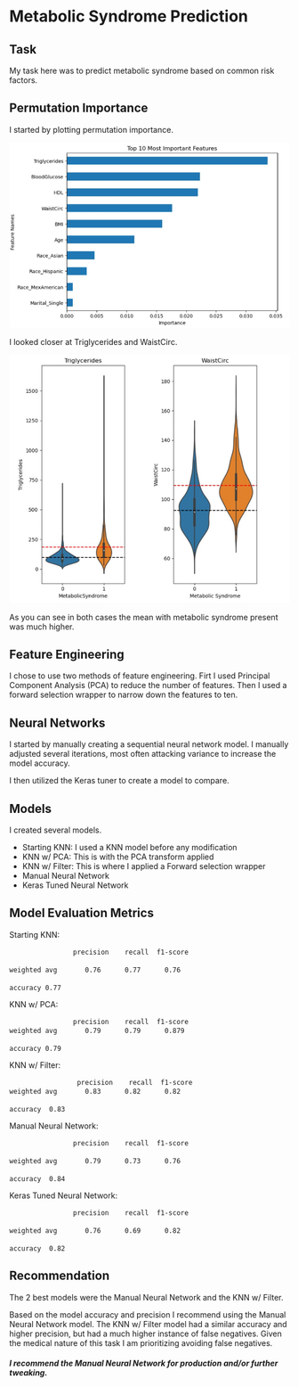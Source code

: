 # Metabolic Syndrome Prediction

## Task

My task here was to predict metabolic syndrome based on common risk factors. 

## Permutation Importance

I started by plotting permutation importance. 

![](https://github.com/Gondram/Metabolic-Syndrome-Prediction/blob/main/importances.jpg?raw=true)

I looked closer at Triglycerides and WaistCirc.

![](https://github.com/Gondram/Metabolic-Syndrome-Prediction/blob/main/violin1.jpg?raw=true)

As you can see in both cases the mean with metabolic syndrome present was much higher.

## Feature Engineering

I chose to use two methods of feature engineering. Firt I used Principal Component Analysis (PCA) to reduce the number of features. Then I used a forward selection wrapper to narrow down the features to ten.

## Neural Networks

I started by manually creating a sequential neural network model. I manually adjusted several iterations, most often attacking variance to increase the model accuracy. 

I then utilized the Keras tuner to create a model to compare.

## Models
I created several models.
- Starting KNN: I used a KNN model before any modification
- KNN w/ PCA: This is with the PCA transform applied
- KNN w/ Filter: This is where I applied a Forward selection wrapper
- Manual Neural Network
- Keras Tuned Neural Network

## Model Evaluation Metrics
Starting KNN:
~~~
                precision    recall  f1-score  

weighted avg       0.76      0.77      0.76           

accuracy 0.77     
~~~
 KNN w/ PCA:
~~~
                precision    recall  f1-score   
weighted avg       0.79      0.79      0.879

accuracy 0.79 
~~~
KNN w/ Filter:
~~~
                 precision    recall  f1-score
weighted avg       0.83      0.82      0.82    

accuracy  0.83 
~~~
Manual Neural Network:
~~~
                precision    recall  f1-score

weighted avg       0.79      0.73      0.76          

accuracy  0.84 
~~~
Keras Tuned Neural Network:
~~~
                precision    recall  f1-score

weighted avg       0.76      0.69      0.82      

accuracy  0.82 
~~~
    
## Recommendation

The 2 best models were the Manual Neural Network and the KNN w/ Filter. 

Based on the model accuracy and precision I recommend using the Manual Neural Network model. The KNN w/ Filter model had a similar accuracy and higher precision, but had a much higher instance of false negatives. Given the medical nature of this task I am prioritizing avoiding false negatives. 

##### I recommend the Manual Neural Network for production and/or further tweaking.
